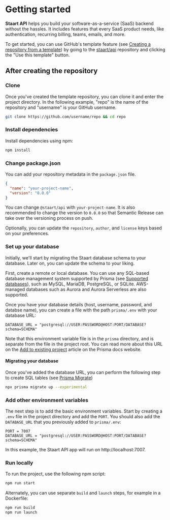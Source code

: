 # Getting started

**Staart API** helps you build your software-as-a-service (SaaS) backend without the hassles. It includes features that every SaaS product needs, like authentication, recurring billing, teams, emails, and more.

To get started, you can use GitHub's template feature (see [Creating a repository from a template](https://docs.github.com/en/github/creating-cloning-and-archiving-repositories/creating-a-repository-from-a-template)) by going to the [staart/api](https://github.com/staart/api) repository and clicking the "Use this template" button.

## After creating the repository

### Clone

Once you've created the template repository, you can clone it and enter the project directory. In the following example, "repo" is the name of the repository and "username" is your GitHub username.

```bash
git clone https://github.com/username/repo && cd repo
```

### Install dependencies

Install dependencies using npm:

```bash
npm install
```

### Change package.json

You can add your repository metadata in the `package.json` file.

```json
{
  "name": "your-project-name",
  "version": "0.0.0"
}
```

You can change `@staart/api` with `your-project-name`. It is also recommended to change the version to `0.0.0` so that Semantic Release can take over the versioning process on push.

Optionally, you can update the `repository`, `author`, and `license` keys based on your preferences.

### Set up your database

Initially, we'll start by migrating the Staart database schema to your database. Later on, you can update the schema to your liking.

First, create a remote or local database. You can use any SQL-based database management system supported by Prisma (see [Supported databases](https://www.prisma.io/docs/more/supported-databases)), such as MySQL, MariaDB, PostgreSQL, or SQLite. AWS-managed databases such as Aurora and Aurora Serverless are also supported.

Once you have your database details (host, username, password, and databse name), you can create a file with the path `prisma/.env` with your database URL:

```env
DATABASE_URL = "postgresql://USER:PASSWORD@HOST:PORT/DATABASE?schema=SCHEMA"
```

Note that this environment variable file is in the `prisma` directory, and is separate from the file in the project root. You can read more about this URL on the [Add to existing project](https://www.prisma.io/docs/getting-started/setup-prisma/add-to-existing-project-typescript-postgres#connect-your-database) article on the Prisma docs website.

#### Migrating your database

Once you've added the database URL, you can perform the following step to create SQL tables (see [Prisma Migrate](https://www.prisma.io/docs/reference/tools-and-interfaces/prisma-migrate))

```bash
npx prisma migrate up --experimental
```

### Add other environment variables

The next step is to add the basic environment variables. Start by creating a `.env` file in the project directory and add the `PORT`. You should also add the `DATABASE_URL` that you previously added to `prisma/.env`:

```env
PORT = 7007
DATABASE_URL = "postgresql://USER:PASSWORD@HOST:PORT/DATABASE?schema=SCHEMA"
```

In this example, the Staart API app will run on http://localhost:7007.

### Run locally

To run the project, use the following npm script:

```bash
npm run start
```

Alternately, you can use separate `build` and `launch` steps, for example in a Dockerfile:

```bash
npm run build
npm run launch
```
